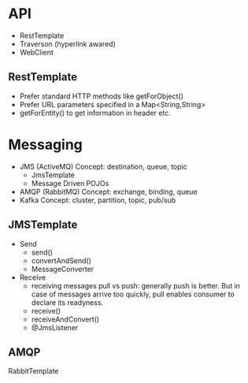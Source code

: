 # API
- RestTemplate
- Traverson (hyperlink awared)  
- WebClient

## RestTemplate
- Prefer standard HTTP methods like getForObject()  
- Prefer URL parameters specified in a Map<String,String>  
- getForEntity() to get information in header etc.  

# Messaging
- JMS (ActiveMQ)
  Concept: destination, queue, topic
  - JmsTemplate
  - Message Driven POJOs
- AMQP (RabbitMQ)
  Concept: exchange, binding, queue
- Kafka
  Concept: cluster, partition, topic, pub/sub

## JMSTemplate
- Send
  - send()
  - convertAndSend()
  - MessageConverter
- Receive
  - receiving messages
    pull vs push: generally push is better. But in case of messages arrive too quickly, pull enables consumer to declare its readyness.  
  - receive()
  - receiveAndConvert()
  - @JmsListener

## AMQP
RabbitTemplate


